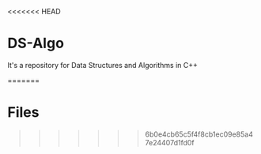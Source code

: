 <<<<<<< HEAD
# DS-Algo
It's a repository for Data Structures and Algorithms in C++

=======
# Files
>>>>>>> 6b0e4cb65c5f4f8cb1ec09e85a47e24407d1fd0f
